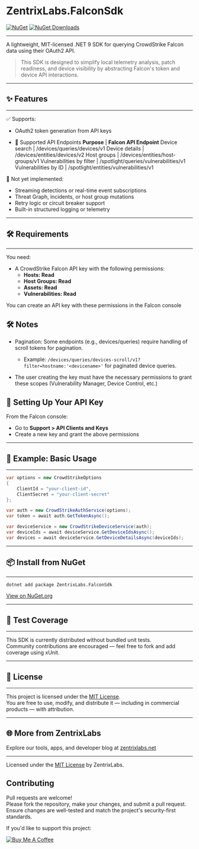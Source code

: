 # ZentrixLabs.FalconSdk

[![NuGet](https://img.shields.io/nuget/v/ZentrixLabs.FalconSdk.svg)](https://www.nuget.org/packages/ZentrixLabs.FalconSdk/)
[![NuGet Downloads](https://img.shields.io/nuget/dt/ZentrixLabs.FalconSdk.svg)](https://www.nuget.org/packages/ZentrixLabs.FalconSdk/)

---

A lightweight, MIT-licensed .NET 9 SDK for querying CrowdStrike Falcon data using their OAuth2 API.

> This SDK is designed to simplify local telemetry analysis, patch readiness, and device visibility by abstracting Falcon's token and device API interactions.

---

## ✨ Features

---

✅ Supports:
- OAuth2 token generation from API keys  

- 🔌 Supported API Endpoints
**Purpose**                |	**Falcon API Endpoint**
Device search              |	/devices/queries/devices/v1
Device details             |	/devices/entities/devices/v2
Host groups                |	/devices/entities/host-groups/v1
Vulnerabilities by filter  |	/spotlight/queries/vulnerabilities/v1  
Vulnerabilities by ID      |	/spotlight/entities/vulnerabilities/v1

🚧 Not yet implemented:
- Streaming detections or real-time event subscriptions  
- Threat Graph, incidents, or host group mutations  
- Retry logic or circuit breaker support  
- Built-in structured logging or telemetry

---

## 🛠 Requirements

---

You need:
- A CrowdStrike Falcon API key with the following permissions:
  - **Hosts: Read**
  - **Host Groups: Read**
  - **Assets: Read**
  - **Vulnerabilities: Read**

You can create an API key with these permissions in the Falcon console

## 🛠️ Notes
- Pagination: Some endpoints (e.g., devices/queries) require handling of scroll tokens for pagination.
  - Example: `/devices/queries/devices-scroll/v1?filter=hostname:'<devicename>'` for paginated device queries.
  
- The user creating the key must have the necessary permissions to grant these scopes (Vulnerability Manager, Device Control, etc.)

## 🔑 Setting Up Your API Key
From the Falcon console:
- Go to **Support > API Clients and Keys**
- Create a new key and grant the above permissions

---

## 🔐 Example: Basic Usage

---

```csharp
var options = new CrowdStrikeOptions
{
    ClientId = "your-client-id",
    ClientSecret = "your-client-secret"
};

var auth = new CrowdStrikeAuthService(options);
var token = await auth.GetTokenAsync();

var deviceService = new CrowdStrikeDeviceService(auth);
var deviceIds = await deviceService.GetDeviceIdsAsync();
var devices = await deviceService.GetDeviceDetailsAsync(deviceIds);
```

---

## 📦 Install from NuGet

---

```bash
dotnet add package ZentrixLabs.FalconSdk
```

[View on NuGet.org](https://www.nuget.org/packages/ZentrixLabs.FalconSdk/)

---

## 🧪 Test Coverage

---

This SDK is currently distributed without bundled unit tests.  
Community contributions are encouraged — feel free to fork and add coverage using xUnit.

---

## 📝 License

---

This project is licensed under the [MIT License](LICENSE).  
You are free to use, modify, and distribute it — including in commercial products — with attribution.

---

## 🌐 More from ZentrixLabs

Explore our tools, apps, and developer blog at [zentrixlabs.net](https://zentrixlabs.net)

---

Licensed under the [MIT License](LICENSE) by ZentrixLabs.


## Contributing
Pull requests are welcome!  
Please fork the repository, make your changes, and submit a pull request.  
Ensure changes are well-tested and match the project's security-first standards.

If you'd like to support this project:

[![Buy Me A Coffee](https://cdn.buymeacoffee.com/buttons/default-orange.png)](https://www.buymeacoffee.com/Mainframe79)
